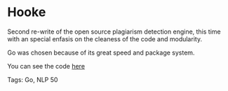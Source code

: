 # Hooke

Second re-write of the open source plagiarism detection engine,
this time with an special enfasis on the cleaness of the code
and modularity.

Go was chosen because of its great speed and package system.

You can see the code [here](https://github.com/hhhhhhhhhn/hooke)

Tags: Go, NLP
50
